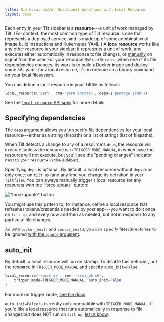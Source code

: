 ```yaml
---
title: Run Local and/or Occasional Workflows with Local Resource
layout: docs
---
```

Each entry in your Tilt sidebar is a **resource**---a unit of work managed by Tilt. (For context,
the most common type of Tilt resource is one that represents a deployed service, and is made up of
some combination of image build instructions and Kubernetes YAML.) A **local resource** works
like any other resource in your sidebar; it represents a unit of work, and executes either
automatically in response to file changes, or [manually](https://docs.tilt.dev/manual_update_control.html)
on signal from the user. For your resource `MyGreatService`, when one of its file dependencies
changes, its work is to build a Docker image and deploy some k8s yaml; for a local resource, it's
to execute an arbitrary command on your local filesystem.

You can define a local resource in your Tiltfile as follows:
```python
local_resource('yarn', cmd='yarn install', deps=['package.json'])
```

See the [`local_resource` API spec](api.html#api.local_resource) for more details.

## Specifying dependencies
The `deps` argument allows you to specify file dependencies for your local
resource---either as a string (filepath) or a list of strings (list of filepaths).

When Tilt detects a change to any of a resource's `deps`, the resource will execute
(unless the resource is in `TRIGGER_MODE_MANUAL`, in which case the resource will not
execute, but you'll see the "pending changes" indicator next to your resource in the sidebar).

Specifying `deps` is optional. By default, a local resource without `deps` runs only once:
on `tilt up` (and any time you change its definition in your `Tiltfile`). You can
always manually trigger a local resource (or any resource) with the "force update" button:

!["force update" button](assets/img/force-update-button.png)

You might use this pattern to, for instance, define a local resource that refreshes tokens/credentials
needed by your app---you want to do it once on `tilt up`, and every now and then as needed,
but not in response to any particular file changes.

As with `docker_build` and `custom_build`, you can specify files/directories to be
ignored [with the `ignore` argument](http://tilt.dev/2019/06/07/better-monorepo-container-builds-with-context-filters.html).

## auto_init

By default, a local resource will run on startup. To disable this behavior, put the
resource in `TRIGGER_MODE_MANUAL` and specify `auto_init=False`:
```python
local_resource('reset-db', cmd='reset_db.sh',
    trigger_mode=TRIGGER_MODE_MANUAL, auto_init=False
)
```

For more on trigger mode, [see the docs](https://docs.tilt.dev/manual_update_control.html).

`auto_init=False` is currently only compatible with `TRIGGER_MODE_MANUAL`. If
you'd like a local resource that runs automatically in response to file changes
but does NOT run on `tilt up`, [let us know](https://tilt.dev/contact).
